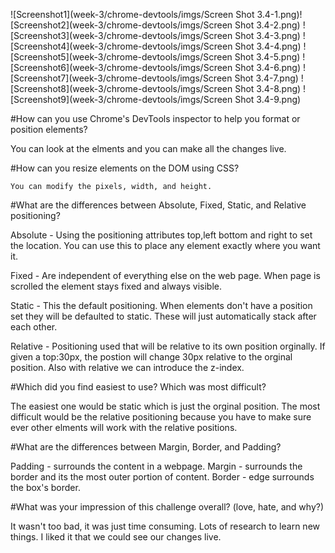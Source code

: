 ![Screenshot1](week-3/chrome-devtools/imgs/Screen Shot 3.4-1.png)!
[Screenshot2](week-3/chrome-devtools/imgs/Screen Shot 3.4-2.png)
![Screenshot3](week-3/chrome-devtools/imgs/Screen Shot 3.4-3.png)
![Screenshot4](week-3/chrome-devtools/imgs/Screen Shot 3.4-4.png)
![Screenshot5](week-3/chrome-devtools/imgs/Screen Shot 3.4-5.png)
![Screenshot6](week-3/chrome-devtools/imgs/Screen Shot 3.4-6.png)
![Screenshot7](week-3/chrome-devtools/imgs/Screen Shot 3.4-7.png)
![Screenshot8](week-3/chrome-devtools/imgs/Screen Shot 3.4-8.png)
![Screenshot9](week-3/chrome-devtools/imgs/Screen Shot 3.4-9.png)






#How can you use Chrome's DevTools inspector to help you format or position elements?

  You can look at the elments and you can make all the changes live.

#How can you resize elements on the DOM using CSS?

    You can modify the pixels, width, and height.

#What are the differences between Absolute, Fixed, Static, and Relative positioning?

  Absolute - Using the positioning attributes top,left bottom and right to set the location. You can use this to place any element exactly where you want it.

  Fixed - Are independent of everything else on the web page. When page is scrolled the element stays fixed and always visible.

  Static - This the default positioning. When elements don't have a position set they will be defaulted to static. These will just automatically stack after each other.

  Relative - Positioning used that will be relative to its own position orginally. If given a top:30px, the postion will change 30px relative to the orginal position. Also with relative we can introduce the z-index.


#Which did you find easiest to use? Which was most difficult?

  The easiest one would be static which is just the orginal position. The most difficult would be the relative positioning because you have to make sure ever other elments will work with the relative positions.


#What are the differences between Margin, Border, and Padding?

  Padding - surrounds the content in a webpage.  Margin - surrounds the border and its the most outer portion of content.
  Border - edge surrounds the box's border.

#What was your impression of this challenge overall? (love, hate, and why?)

  It wasn't too bad, it was just time consuming. Lots of research to learn new things. I liked it that we could see our changes live.